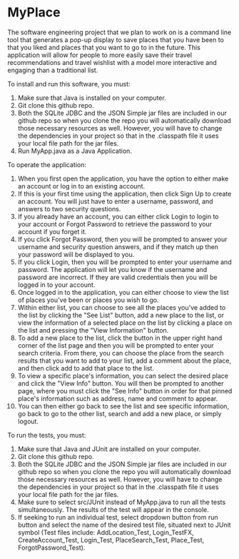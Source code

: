 # MyPlace

The software engineering project that we plan to work on is a command line tool that generates a pop-up display to save places that you have been to that you liked and places that you want to go to in the future. This application will allow for people to more easily save their travel recommendations and travel wishlist with a model more interactive and engaging than a traditional list.


To install and run this software, you must:

1. Make sure that Java is installed on your computer.
2. Git clone this github repo.
3. Both the SQLite JDBC and the JSON Simple jar files are included in our github repo so when you clone the repo you will automatically download those necessary resources as well. However, you will have to change the dependencies in your project so that in the .classpath file it uses your local file path for the jar files.
4. Run MyApp.java as a Java Application.


To operate the application:

1. When you first open the application, you have the option to either make an account or log in to an existing account. 
2. If this is your first time using the application, then click Sign Up to create an account. You will just have to enter a username, password, and answers to two security questions.  
3. If you already have an account, you can either click Login to login to your account or Forgot Password to retrieve the password to your account if you forget it.
4. If you click Forgot Password, then you will be prompted to answer your username and security question answers, and if they match up then your password will be displayed to you.
5. If you click Login, then you will be prompted to enter your username and password. The application will let you know if the username and password are incorrect. If they are valid credentials then you will be logged in to your account.
6. Once logged in to the application, you can either choose to view the list of places you've been or places you wish to go. 
7. Within either list, you can choose to see all the places you've added to the list by clicking the "See List" button, add a new place to the list, or view the information of a selected place on the list by clicking a place on the list and pressing the "View Information" button.
8. To add a new place to the list, click the button in the upper right hand corner of the list page and then you will be prompted to enter your search criteria. From there, you can choose the place from the search results that you want to add to your list, add a comment about the place, and then click add to add that place to the list.
9. To view a specific place's information, you can select the desired place and click the "View Info" button. You will then be prompted to another page, where you must click the "See Info" button in order for that pinned place's information such as address, name and comment to appear.
10. You can then either go back to see the list and see specific information, go back to go to the other list, search and add a new place, or simply logout.


To run the tests, you must:

1. Make sure that Java and JUnit are installed on your computer.
2. Git clone this github repo.
3. Both the SQLite JDBC and the JSON Simple jar files are included in our github repo so when you clone the repo you will automatically download those necessary resources as well. However, you will have to change the dependencies in your project so that in the .classpath file it uses your local file path for the jar files.
4. Make sure to select src/JUnit instead of MyApp.java to run all the tests simultaneously. The results of the test will appear in the console. 
5. If seeking to run an individual test, select dropdown button from run button and select the name of the desired test file, situated next to JUnit symbol (Test files include: AddLocation_Test, Login_TestFX, CreateAccount_Test, Login_Test, PlaceSearch_Test, Place_Test, ForgotPassword_Test).
